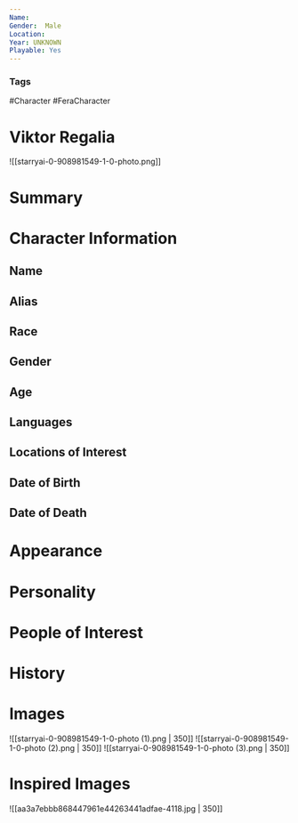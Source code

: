 ```yaml
---
Name: 
Gender:  Male
Location: 
Year: UNKNOWN
Playable: Yes
---
```


### Tags
#Character #FeraCharacter 

#  Viktor Regalia
![[starryai-0-908981549-1-0-photo.png]]

# Summary


# Character Information

## Name

## Alias

## Race

## Gender

## Age

## Languages

## Locations of Interest

## Date of Birth

## Date of Death

# Appearance

# Personality

# People of Interest

# History

# Images
![[starryai-0-908981549-1-0-photo (1).png | 350]]
![[starryai-0-908981549-1-0-photo (2).png | 350]]
![[starryai-0-908981549-1-0-photo (3).png | 350]]

# Inspired Images
![[aa3a7ebbb868447961e44263441adfae-4118.jpg | 350]]